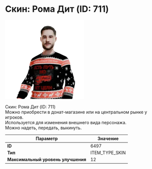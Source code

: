 # Скин: Рома Дит (ID: 711)

![Item Image](../img/6497.webp?raw=true)

Скин: Рома Дит (ID: 711)<br>Можно приобрести в донат-магазине или на центральном рынке у игроков.<br>Используется для изменения внешнего вида персонажа. <br>Можно надеть, передать, выкинуть.


| Параметр | Значение |
|----------|----------|
| **ID** | 6497 |
| **Тип** | ITEM_TYPE_SKIN |
| **Максимальный уровень улучшения** | 12 |

